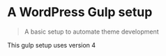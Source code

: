 # A WordPress Gulp setup
> A basic setup to automate theme development

This gulp setup uses version 4